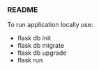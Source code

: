 ### README 
To run application locally use: 

* flask db init
* flask db migrate
* flask db upgrade
* flask run 
